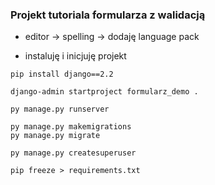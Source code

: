 ### Projekt tutoriala formularza z walidacją

- editor -> spelling -> dodaję language pack

- instaluję i inicjuję projekt
```
pip install django==2.2

django-admin startproject formularz_demo .

py manage.py runserver

py manage.py makemigrations
py manage.py migrate

py manage.py createsuperuser

pip freeze > requirements.txt
```